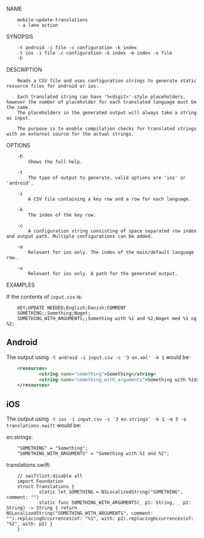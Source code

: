 NAME
```
    mobile-update-translations
    - a lane action
```

SYNOPSIS
```
    -t android -i file -c configuration -k index
    -t ios -i file -c configuration -k index -m index -o file
    -h
```

DESCRIPTION
```
    Reads a CSV file and uses configuration strings to generate static resource files for android or ios.

    Each translated string can have '%<digit>'-style placeholders, however the number of placeholder for each translated language must be the same.
    The placeholders in the generated output will always take a string as input.

    The purpose is to enable compilation checks for translated strings with an external source for the actual strings.
```

OPTIONS
```
    -h
        Shows the full help.

    -t
        The type of output to generate, valid options are 'ios' or 'android'.

    -i
        A CSV file containing a key row and a row for each language.

    -k
        The index of the key row.

    -c
        A configuration string consisting of space separated row index and output path. Multiple configurations can be added.

    -m
        Relevant for ios only. The index of the main/default language row.

    -o
        Relevant for ios only. A path for the generated output.
```

EXAMPLES

If the contents of `input.csv` is:

```csv
    KEY;UPDATE NEEDED;English;Danish;COMMENT
    SOMETHING;;Something;Noget;
    SOMETHING_WITH_ARGUMENTS;;Something with %1 and %2;Noget med %1 og %2;
```

Android
---

The output using `-t android -i input.csv -c '3 en.xml' -k 1` would be:

```xml
    <resources>
            <string name="something">Something</string>
            <string name="something_with_arguments">Something with %1$s and %2$s</string>
    </resources>
```

iOS
---

The output using `-t ios -i input.csv -c '3 en.strings' -k 1 -m 3 -o translations.swift` would be:

en.strings:

```
    "SOMETHING" = "Something";
    "SOMETHING_WITH_ARGUMENTS" = "Something with %1 and %2";
```

translations.swift:

```
    // swiftlint:disable all
    import Foundation
    struct Translations {
            static let SOMETHING = NSLocalizedString("SOMETHING", comment: "")
            static func SOMETHING_WITH_ARGUMENTS(_ p1: String, _ p2: String) -> String { return NSLocalizedString("SOMETHING_WITH_ARGUMENTS", comment: "").replacingOccurrences(of: "%1", with: p1).replacingOccurrences(of: "%2", with: p2) }
    }
```
